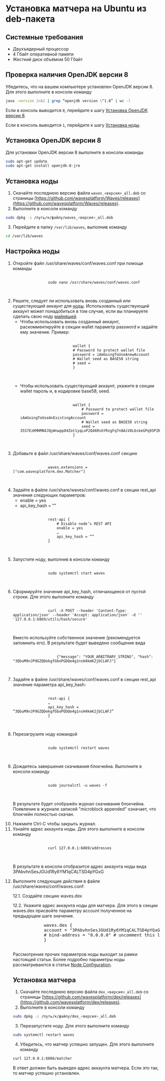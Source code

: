 # Установка матчера на Ubuntu из deb-пакета

## Системные требования

- Двухъядерный процессор
- 4 Гбайт оперативной памяти
- Жесткий диск объёмом 50 Гбайт

## Проверка наличия OpenJDK версии 8

Убедитесь, что на вашем компьютере установлен OpenJDK версии 8. Для этого выполните в консоли команду

```bash
java -version 2>&1 | grep “openjdk version \“1.8” | wc -l
```

Если в консоль выводится `0`, перейдите к шагу [Установка OpenJDK версии 8](#jdk-install).

Если в консоль выводится `1`, перейдите к шагу [Установка ноды](#node-install).

## Установка OpenJDK версии 8 <a id="jdk-install"></a>

Для установки OpenJDK версии 8 выполните в консоли команды

```bash
sudo apt-get update
sudo apt-get install openjdk-8-jre
```

## Установка ноды <a id="node-install"></a>

1. Скачайте последнюю версию файла `waves_<версия>_all.deb` со страницы [https://github.com/wavesplatform/Waves/releases](https://github.com/wavesplatform/Waves/releases).
2. Выполните в консоли команду

```bash
sudo dpkg -i /путь/к/файлу/waves_<версия>_all.deb
```

3. Перейдите в папку `/var/lib/waves`, выполнив команду

```bash
cd /var/lib/waves
```

## Настройка ноды

<ol>
    <li>Откройте файл <span class="lang-ride">/usr/share/waves/conf/waves.conf</span> при помощи команды
        <pre>
            <code class="lang-ride">
                sudo nano /usr/share/waves/conf/waves.conf
            </code>
        </pre>
    </li>
    <li>Решите, следует ли использовать вновь созданный или существующий аккаунт для <a href="https://docs.wavesplatform.com/ru/blockchain/node.html">ноды</a>. Использовать существующий аккаунт может понадобиться в том случае, если вы планируете сделать свою ноду <a href="https://docs.wavesplatform.com/ru/blockchain/node/mining-node.html">майнящей</a>.
        <ul>
            <li>Чтобы использовать вновь созданный аккаунт, раскомментируйте в секции <span class="lang-ride">wallet</span> параметр <span class="lang-ride">password</span> и задайте ему значение. Пример:
                <pre>
                    <code class="lang-ride">
                        wallet {
                        # Password to protect wallet file
                        password = iAmGoingToUseAnewAccount
                        # Wallet seed as BASE58 string
                        # seed =
                        }
                    </code>
                </pre>
            </li>
            <li>Чтобы использовать существующий аккаунт, укажите в секции <span class="lang-ride">wallet</span> пароль и, в кодировке base58, seed.
                <pre>
                    <code class="lang-ride">
                        wallet {
                            # Password to protect wallet file
                            password = iAmGoingToUseAnExistingAccount
                            # Wallet seed as BASE58 string
                            seed = 35S7EzKMHMN4JQyWnwpp84Zot1yqLoP2Q46RsbYRzgFq7n8AiV8L6skeGPq93P2NU4pGcZFeNTAT2TKJTa2XvqRwSdCmBR556MBmtZ3ggAkBtd3CCZFvZwZufz1ZqfzJQ
                        }
                    </code>
                </pre>
            </li>
        </ul>
    </li>
    <li>Добавьте в файл <span class="lang-ride">/usr/share/waves/conf/waves.conf</span> секцию
        <pre>
            <code class="lang-ride">
                waves.extensions = ["com.wavesplatform.dex.Matcher"]
            </code>
        </pre>
    </li>
    <li>Задайте в файле <span class="lang-ride">/usr/share/waves/conf/waves.conf</span> в секции <span class="lang-ride">rest_api</span> значения следующих параметров:
        <ul>
            <li><span class="lang-ride">enable = yes</span></li>
            <li><span class="lang-ride">api_key_hash = “”</span></li>
        </ul>
        <pre>
            <code class="lang-ride">
                rest-api {
                    # Disable node’s REST API
                    enable = yes
                    …
                    api_key_hash = “”
                }
            </code>
        </pre>
    </li>
    <li>Запустите ноду, выполнив в консоли команду
        <pre>
            <code class="lang-ride">
                sudo systemctl start waves
            </code>
        </pre>
    </li>
    <li>Сформируйте значение <span class="lang-ride">api_key_hash</span>, отличающееся от пустой строки. Для этого выполните команду
        <pre>
            <code class="lang-ride">
                curl -X POST --header 'Content-Type: application/json' --header 'Accept: application/json' -d '<YOUR_ARBITRARY_STRING>' '127.0.0.1:6869/utils/hash/secure'
            </code>
        </pre>
        <p>Вместо <span class="lang-ride"><YOUR_ARBITRARY_STRING></span> используйте собственное значение (рекомендуется запомнить его). В результате будет выведено сообщение вида
            <pre>
                <code class="lang-ride">
                    {"message": "YOUR_ARBITRARY_STRING", "hash": "3QbuM9nJP9GZQDekgfGboPGDQe4g1nsH4kmK2jbCLAFJ"}
                </code>
            </pre>
        </p>
    </li>
    <li>Задайте в файле <span class="lang-ride">/usr/share/waves/conf/waves.conf</span> в секции <span class="lang-ride">rest_api</span> значение параметра <span class="lang-ride">api_key_hash</span>:
        <pre>
            <code class="lang-ride">
                rest-api {
                …
                api_key_hash = “3QbuM9nJP9GZQDekgfGboPGDQe4g1nsH4kmK2jbCLAFJ”
                }
            </code>
        </pre>
    </li>
    <li>Перезагрузите ноду командой
        <pre>
            <code class="lang-ride">
                sudo systemctl restart waves
            </code>
        </pre>
    </li>
    <li>Дождитесь завершения скачивания блокчейна. Выполните в консоли команду
        <pre>
            <code class="lang-ride">
                sudo journalctl -u waves -f
            </code>
        </pre>
        <p>В результате будет отображён журнал скачивания блокчейна. Появление в журнале записей "microblock appended" означает, что блокчейн полностью скачан.
        </p>
    </li>
    <li>Нажмите Ctrl-C чтобы закрыть журнал.
    </li>
    <li>Узнайте адрес аккаунта ноды. Для этого выполните в консоли команду
        <pre>
            <code class="lang-ride">
                curl 127.0.0.1:6869/addresses
            </code>
        </pre>
        <p>В результате в консоли отобразится адрес аккаунта ноды вида <span class="lang-ride">3PAbvhnSesJGUd1Ry6YM1qCALTSD4pYGxG</span>
        </p>
    </li>
    <li>Выполните следующие действия в файле <span class="lang-ride">/usr/share/waves/conf/waves.conf</span>:
        <p>12.1. Создайте секцию <span class="lang-ride">waves.dex</span></p>
        <p>12.2. Укажите адрес аккаунта ноды для матчера. Для этого в секции <span class="lang-ride">waves.dex</span> присвойте параметру <span class="lang-ride">account</span> полученное на предыдущем шаге значение.</p>
        <pre>
            waves.dex {
            account = "3PAbvhnSesJGUd1Ry6YM1qCALTSD4pYGxG"
            # bind-address = "0.0.0.0" # uncomment this line to accept connections from any host
            }
        </pre>
    </li>
</ul>

Рассмотрение прочих параметров ноды выходит за рамки настоящей статьи. Более подробно параметры ноды рассматриваются в статье [Node Configuration](/waves-node/node-configuration.md).

## Установка матчера

1. Скачайте последнюю версию файла `dex_<версия>_all.deb` со страницы [https://github.com/wavesplatform/dex/releases](https://github.com/wavesplatform/dex/releases).
2. Выполните в консоли команду

```bash
sudo dpkg -i /путь/к/файлу/dex_<версия>_all.deb
```

3. Перезапустите ноду. Для этого выполните команду

```bash
sudo systemctl restart waves
```

4. Убедитесь, что матчер успешно запущен. Для этого выполните команду

```bash
curl 127.0.0.1:6886/matcher
```

В ответ должен быть выведен адрес аккаунта матчера. Если это так, то матчер успешно установлен.